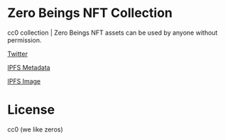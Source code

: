 # Zero Beings NFT Collection

cc0 collection | Zero Beings NFT assets can be used by anyone without permission.

[Twitter](https://twitter.com/Zero_beings)

[IPFS Metadata](https://nftstorage.link/ipfs/bafybeidc4mw5k3iyzfz6msc37emanpdocar2dbfwkqmz5xrh7ctcs2htyi)

[IPFS Image](https://nftstorage.link/ipfs/bafybeidb57yyynti3qad3zcp2h4i4xj7ycabbvn4wnmsxwor7nxmagthna)

# License

cc0 (we like zeros)

